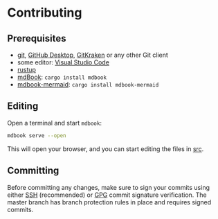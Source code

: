 # Contributing

## Prerequisites

- [git](https://git-scm.com/), [GitHub Desktop](https://desktop.github.com/), [GitKraken](https://www.gitkraken.com/git-client) or any other Git client
- some editor: [Visual Studio Code](https://code.visualstudio.com/)
- [rustup](https://rustup.rs/)
- [mdBook](https://rust-lang.github.io/mdBook/guide/installation.html): `cargo install mdbook`
- [mdbook-mermaid](https://github.com/badboy/mdbook-mermaid): `cargo install mdbook-mermaid`

## Editing

Open a terminal and start `mdbook`:

```bash
mdbook serve --open
```

This will open your browser, and you can start editing the files in [src](./src/).

## Committing

Before committing any changes, make sure to sign your commits using either [SSH](https://docs.github.com/en/authentication/managing-commit-signature-verification/about-commit-signature-verification#ssh-commit-signature-verification) (recommended) or [GPG](https://docs.github.com/en/authentication/managing-commit-signature-verification/about-commit-signature-verification#gpg-commit-signature-verification) commit signature verification. The master branch has branch protection rules in place and requires signed commits.
